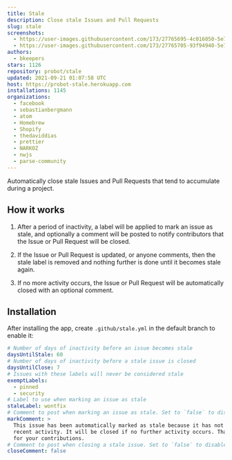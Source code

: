 ```yaml
---
title: Stale
description: Close stale Issues and Pull Requests
slug: stale
screenshots:
  - https://user-images.githubusercontent.com/173/27765695-4c016050-5e7e-11e7-9016-c2f6d8c27da4.png
  - https://user-images.githubusercontent.com/173/27765705-93f94940-5e7e-11e7-8527-3a91bb64ca70.png
authors:
  - bkeepers
stars: 1126
repository: probot/stale
updated: 2021-09-21 01:07:58 UTC
host: https://probot-stale.herokuapp.com
installations: 1145
organizations:
  - facebook
  - sebastianbergmann
  - atom
  - Homebrew
  - Shopify
  - thedaviddias
  - prettier
  - NARKOZ
  - nwjs
  - parse-community
---
```


Automatically close stale Issues and Pull Requests that tend to accumulate during a project.

## How it works

1. After a period of inactivity, a label will be applied to mark an issue as stale, and optionally a comment will be posted to notify contributors that the Issue or Pull Request will be closed.

1. If the Issue or Pull Request is updated, or anyone comments, then the stale label is removed and nothing further is done until it becomes stale again.

1. If no more activity occurs, the Issue or Pull Request will be automatically closed with an optional comment.

## Installation

After installing the app, create `.github/stale.yml` in the default branch to enable it:

```yml
# Number of days of inactivity before an issue becomes stale
daysUntilStale: 60
# Number of days of inactivity before a stale issue is closed
daysUntilClose: 7
# Issues with these labels will never be considered stale
exemptLabels:
  - pinned
  - security
# Label to use when marking an issue as stale
staleLabel: wontfix
# Comment to post when marking an issue as stale. Set to `false` to disable
markComment: >
  This issue has been automatically marked as stale because it has not had
  recent activity. It will be closed if no further activity occurs. Thank you
  for your contributions.
# Comment to post when closing a stale issue. Set to `false` to disable
closeComment: false
```
